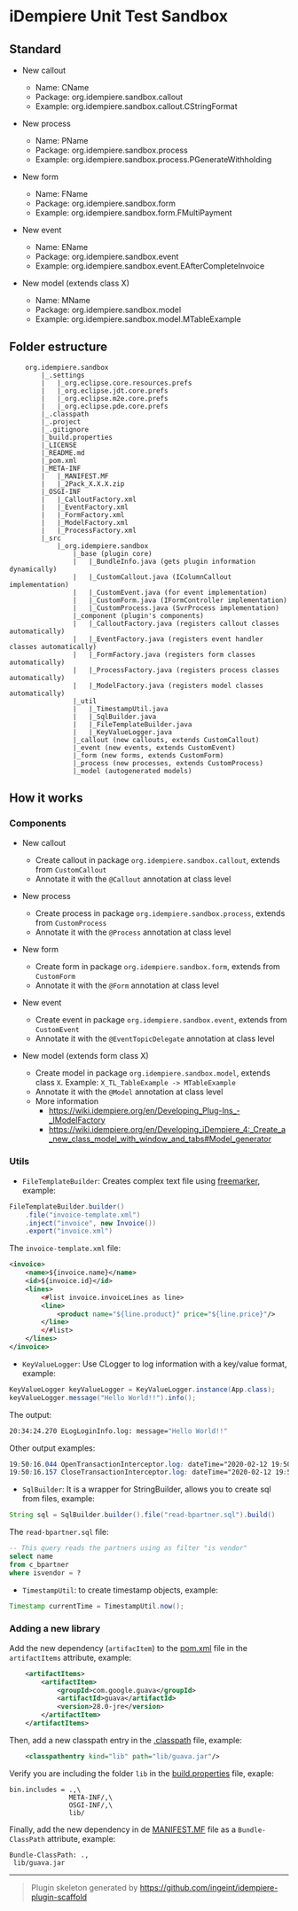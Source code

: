 # iDempiere Unit Test Sandbox

## Standard

- New callout
  - Name: CName
  - Package: org.idempiere.sandbox.callout
  - Example: org.idempiere.sandbox.callout.CStringFormat

- New process
  - Name: PName
  - Package: org.idempiere.sandbox.process
  - Example: org.idempiere.sandbox.process.PGenerateWithholding

- New form
  - Name: FName
  - Package: org.idempiere.sandbox.form
  - Example: org.idempiere.sandbox.form.FMultiPayment

- New event
  - Name: EName
  - Package: org.idempiere.sandbox.event
  - Example: org.idempiere.sandbox.event.EAfterCompleteInvoice

- New model (extends class X)
  - Name: MName
  - Package: org.idempiere.sandbox.model
  - Example: org.idempiere.sandbox.model.MTableExample

## Folder estructure

```text
    org.idempiere.sandbox
        |_.settings
        |   |_org.eclipse.core.resources.prefs
        |   |_org.eclipse.jdt.core.prefs
        |   |_org.eclipse.m2e.core.prefs
        |   |_org.eclipse.pde.core.prefs
        |_.classpath
        |_.project
        |_.gitignore
        |_build.properties
        |_LICENSE
        |_README.md
        |_pom.xml
        |_META-INF
        |   |_MANIFEST.MF
        |   |_2Pack_X.X.X.zip
        |_OSGI-INF
        |   |_CalloutFactory.xml
        |   |_EventFactory.xml
        |   |_FormFactory.xml
        |   |_ModelFactory.xml
        |   |_ProcessFactory.xml
        |_src
            |_org.idempiere.sandbox
                |_base (plugin core)
                |   |_BundleInfo.java (gets plugin information dynamically)
                |   |_CustomCallout.java (IColumnCallout implementation)
                |   |_CustomEvent.java (for event implementation)
                |   |_CustomForm.java (IFormController implementation)
                |   |_CustomProcess.java (SvrProcess implementation)
                |_component (plugin's components)
                |   |_CalloutFactory.java (registers callout classes automatically)
                |   |_EventFactory.java (registers event handler classes automatically)
                |   |_FormFactory.java (registers form classes automatically)
                |   |_ProcessFactory.java (registers process classes automatically)
                |   |_ModelFactory.java (registers model classes automatically)
                |_util
                |   |_TimestampUtil.java
                |   |_SqlBuilder.java
                |   |_FileTemplateBuilder.java
                |   |_KeyValueLogger.java
                |_callout (new callouts, extends CustomCallout)
                |_event (new events, extends CustomEvent)
                |_form (new forms, extends CustomForm)
                |_process (new processes, extends CustomProcess)
                |_model (autogenerated models)
```

## How it works

### Components

- New callout
  - Create callout in package `org.idempiere.sandbox.callout`, extends from `CustomCallout`
  - Annotate it with the `@Callout` annotation at class level

- New process
  - Create process in package `org.idempiere.sandbox.process`, extends from `CustomProcess`
  - Annotate it with the `@Process` annotation at class level

- New form
  - Create form in package `org.idempiere.sandbox.form`, extends from `CustomForm`
  - Annotate it with the `@Form` annotation at class level

- New event
  - Create event in package `org.idempiere.sandbox.event`, extends from `CustomEvent`
  - Annotate it with the `@EventTopicDelegate` annotation at class level

- New model (extends form class X)
  - Create model in package `org.idempiere.sandbox.model`, extends class `X`. Example: `X_TL_TableExample -> MTableExample`
  - Annotate it with the `@Model` annotation at class level
  - More information
    - <https://wiki.idempiere.org/en/Developing_Plug-Ins_-_IModelFactory>
    - <https://wiki.idempiere.org/en/Developing_iDempiere_4:_Create_a_new_class_model_with_window_and_tabs#Model_generator>

### Utils

- `FileTemplateBuilder`: Creates complex text file using [freemarker](https://freemarker.apache.org/), example:

```java
FileTemplateBuilder.builder()
    .file("invoice-template.xml")
    .inject("invoice", new Invoice())
    .export("invoice.xml")
```

The `invoice-template.xml` file:

```xml
<invoice>
    <name>${invoice.name}</name>
    <id>${invoice.id}</id>
    <lines>
        <#list invoice.invoiceLines as line>
        <line>
            <product name="${line.product}" price="${line.price}"/>
        </line>
        </#list>
    </lines>
</invoice>
```

- `KeyValueLogger`: Use CLogger to log information with a key/value format, example:

```java
KeyValueLogger keyValueLogger = KeyValueLogger.instance(App.class);
keyValueLogger.message("Hello World!!").info();
```

The output:

```bash
20:34:24.270 ELogLoginInfo.log: message="Hello World!!"
```

Other output examples:

```css
19:50:16.044 OpenTransactionInterceptor.log: dateTime="2020-02-12 19:50:16.039 -0500" httpMethod="POST" client="11" language="es_CO" endpoint="/api/auth/login" transaction="Trx_e1dcd314-a508-44c1-9a0c-d34d4caacb2b" [33]
19:50:16.157 CloseTransactionInterceptor.log: dateTime="2020-02-12 19:50:16.156 -0500" httpStatus="200" endpoint="/api/auth/login" transaction="Trx_e1dcd314-a508-44c1-9a0c-d34d4caacb2b" [33]
```

- `SqlBuilder`: It is a wrapper for StringBuilder, allows you to create sql from files, example:

```java
String sql = SqlBuilder.builder().file("read-bpartner.sql").build()
```

The `read-bpartner.sql` file:

```sql
-- This query reads the partners using as filter "is vendor"
select name
from c_bpartner
where isvendor = ?
```

- `TimestampUtil`: to create timestamp objects, example:

```java
Timestamp currentTime = TimestampUtil.now();
```

### Adding a new library

Add the new dependency (`artifacItem`) to the [pom.xml](pom.xml) file in the `artifactItems` attribute, example:

```xml
    <artifactItems>
        <artifactItem>
            <groupId>com.google.guava</groupId>
            <artifactId>guava</artifactId>
            <version>28.0-jre</version>
        </artifactItem>
    </artifactItems>
```

Then, add a new classpath entry in the [.classpath](.classpath) file, example:

```xml
    <classpathentry kind="lib" path="lib/guava.jar"/>
```

Verify you are including the folder `lib` in the [build.properties](build.properties) file, exaple:

```properties
bin.includes = .,\
               META-INF/,\
               OSGI-INF/,\
               lib/
```

Finally, add the new dependency in de [MANIFEST.MF](META-INF/MANIFEST.MF) file as a `Bundle-ClassPath` attribute, example:

```manifest
Bundle-ClassPath: .,
 lib/guava.jar
```

---

> Plugin skeleton generated by <https://github.com/ingeint/idempiere-plugin-scaffold>
